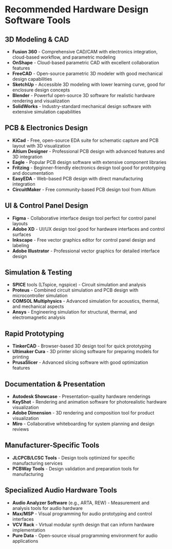 # Recommended Hardware Design Software Tools

## 3D Modeling & CAD
- **Fusion 360** - Comprehensive CAD/CAM with electronics integration, cloud-based workflow, and parametric modeling
- **OnShape** - Cloud-based parametric CAD with excellent collaboration features
- **FreeCAD** - Open-source parametric 3D modeler with good mechanical design capabilities
- **SketchUp** - Accessible 3D modeling with lower learning curve, good for enclosure design concepts
- **Blender** - Powerful open-source 3D software for realistic hardware rendering and visualization
- **SolidWorks** - Industry-standard mechanical design software with extensive simulation capabilities

## PCB & Electronics Design
- **KiCad** - Free, open-source EDA suite for schematic capture and PCB layout with 3D visualization
- **Altium Designer** - Professional PCB design with advanced features and 3D integration
- **Eagle** - Popular PCB design software with extensive component libraries
- **Fritzing** - Beginner-friendly electronics design tool good for prototyping and documentation
- **EasyEDA** - Web-based PCB design with direct manufacturing integration
- **CircuitMaker** - Free community-based PCB design tool from Altium

## UI & Control Panel Design
- **Figma** - Collaborative interface design tool perfect for control panel layouts
- **Adobe XD** - UI/UX design tool good for hardware interfaces and control surfaces
- **Inkscape** - Free vector graphics editor for control panel design and labeling
- **Adobe Illustrator** - Professional vector graphics for detailed interface design

## Simulation & Testing
- **SPICE** tools (LTspice, ngspice) - Circuit simulation and analysis
- **Proteus** - Combined circuit simulation and PCB design with microcontroller simulation
- **COMSOL Multiphysics** - Advanced simulation for acoustics, thermal, and mechanical aspects
- **Ansys** - Engineering simulation for structural, thermal, and electromagnetic analysis

## Rapid Prototyping
- **TinkerCAD** - Browser-based 3D design tool for quick prototyping
- **Ultimaker Cura** - 3D printer slicing software for preparing models for printing
- **PrusaSlicer** - Advanced slicing software with good optimization features

## Documentation & Presentation
- **Autodesk Showcase** - Presentation-quality hardware renderings
- **KeyShot** - Rendering and animation software for photorealistic hardware visualization
- **Adobe Dimension** - 3D rendering and composition tool for product visualization
- **Miro** - Collaborative whiteboarding for system planning and design reviews

## Manufacturer-Specific Tools
- **JLCPCB/LCSC Tools** - Design tools optimized for specific manufacturing services
- **PCBWay Tools** - Design validation and preparation tools for manufacturing

## Specialized Audio Hardware Tools
- **Audio Analyzer Software** (e.g., ARTA, REW) - Measurement and analysis tools for audio hardware
- **Max/MSP** - Visual programming for audio prototyping and control interfaces
- **VCV Rack** - Virtual modular synth design that can inform hardware implementation
- **Pure Data** - Open-source visual programming environment for audio applications